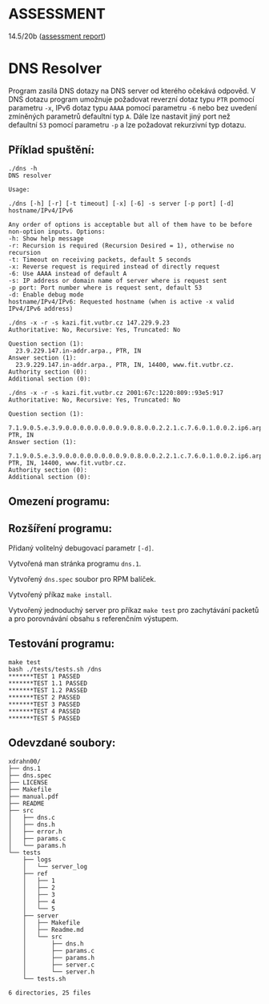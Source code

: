 ASSESSMENT 
==========

14.5/20b ([assessment report](https://github.com/ldrahnik/isa_project_2019_2020/issues/9))

DNS Resolver
============

Program zasílá DNS dotazy na DNS server od kterého očekává odpověd. V DNS dotazu program umožnuje požadovat reverzní dotaz typu `PTR` pomocí parametru `-x`, IPv6 dotaz typu `AAAA` pomocí parametru `-6` nebo bez uvedení zmíněných parametrů defaultní typ `A`. Dále lze nastavit jiný port než defaultní `53` pomocí parametru `-p` a lze požadovat rekurzivní typ dotazu.

## Příklad spuštění:

```
./dns -h
DNS resolver

Usage:

./dns [-h] [-r] [-t timeout] [-x] [-6] -s server [-p port] [-d] hostname/IPv4/IPv6

Any order of options is acceptable but all of them have to be before non-option inputs. Options:
-h: Show help message
-r: Recursion is required (Recursion Desired = 1), otherwise no recursion
-t: Timeout on receiving packets, default 5 seconds
-x: Reverse request is required instead of directly request
-6: Use AAAA instead of default A
-s: IP address or domain name of server where is request sent
-p port: Port number where is request sent, default 53
-d: Enable debug mode
hostname/IPv4/IPv6: Requested hostname (when is active -x valid IPv4/IPv6 address)
```

```
./dns -x -r -s kazi.fit.vutbr.cz 147.229.9.23
Authoritative: No, Recursive: Yes, Truncated: No

Question section (1):
  23.9.229.147.in-addr.arpa., PTR, IN
Answer section (1):
  23.9.229.147.in-addr.arpa., PTR, IN, 14400, www.fit.vutbr.cz.
Authority section (0):
Additional section (0):
```

```
./dns -x -r -s kazi.fit.vutbr.cz 2001:67c:1220:809::93e5:917
Authoritative: No, Recursive: Yes, Truncated: No

Question section (1):
  7.1.9.0.5.e.3.9.0.0.0.0.0.0.0.0.9.0.8.0.0.2.2.1.c.7.6.0.1.0.0.2.ip6.arpa., PTR, IN
Answer section (1):
  7.1.9.0.5.e.3.9.0.0.0.0.0.0.0.0.9.0.8.0.0.2.2.1.c.7.6.0.1.0.0.2.ip6.arpa., PTR, IN, 14400, www.fit.vutbr.cz.
Authority section (0):
Additional section (0):
```

## Omezení programu:

## Rozšíření programu:

Přidaný volitelný debugovací parametr `[-d]`.

Vytvořená man stránka programu `dns.1`.

Vytvořený `dns.spec` soubor pro RPM balíček.

Vytvořený příkaz `make install`.

Vytvořený jednoduchý server pro příkaz `make test` pro zachytávání packetů a pro porovnávání obsahu s referenčním výstupem.

## Testování programu:

```
make test
bash ./tests/tests.sh /dns
*******TEST 1 PASSED
*******TEST 1.1 PASSED
*******TEST 1.2 PASSED
*******TEST 2 PASSED
*******TEST 3 PASSED
*******TEST 4 PASSED
*******TEST 5 PASSED
```

## Odevzdané soubory:

```
xdrahn00/
├── dns.1
├── dns.spec
├── LICENSE
├── Makefile
├── manual.pdf
├── README
├── src
│   ├── dns.c
│   ├── dns.h
│   ├── error.h
│   ├── params.c
│   └── params.h
└── tests
    ├── logs
    │   └── server_log
    ├── ref
    │   ├── 1
    │   ├── 2
    │   ├── 3
    │   ├── 4
    │   └── 5
    ├── server
    │   ├── Makefile
    │   ├── Readme.md
    │   └── src
    │       ├── dns.h
    │       ├── params.c
    │       ├── params.h
    │       ├── server.c
    │       └── server.h
    └── tests.sh

6 directories, 25 files
```

